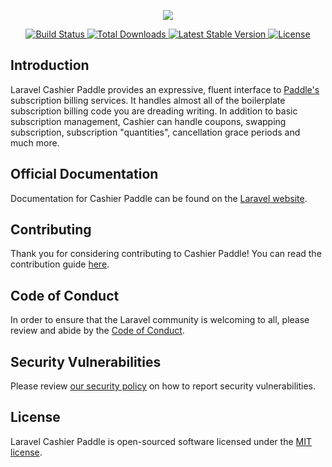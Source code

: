<p align="center"><img src="https://laravel.com/assets/img/components/logo-cashier.svg"></p>

<p align="center">
    <a href="https://github.com/laravel/cashier-paddle/actions">
        <img src="https://github.com/laravel/cashier-paddle/workflows/tests/badge.svg" alt="Build Status">
    </a>
    <a href="https://packagist.org/packages/laravel/cashier-paddle">
        <img src="https://poser.pugx.org/laravel/cashier-paddle/d/total.svg" alt="Total Downloads">
    </a>
    <a href="https://packagist.org/packages/laravel/cashier-paddle">
        <img src="https://poser.pugx.org/laravel/cashier-paddle/v/stable.svg" alt="Latest Stable Version">
    </a>
    <a href="https://packagist.org/packages/laravel/cashier-paddle">
        <img src="https://poser.pugx.org/laravel/cashier-paddle/license.svg" alt="License">
    </a>
</p>

## Introduction

Laravel Cashier Paddle provides an expressive, fluent interface to [Paddle's](https://paddle.com) subscription billing services. It handles almost all of the boilerplate subscription billing code you are dreading writing. In addition to basic subscription management, Cashier can handle coupons, swapping subscription, subscription "quantities", cancellation grace periods and much more.

## Official Documentation

Documentation for Cashier Paddle can be found on the [Laravel website](https://laravel.com/docs/cashier-paddle).

## Contributing

Thank you for considering contributing to Cashier Paddle! You can read the contribution guide [here](.github/CONTRIBUTING.md).

## Code of Conduct

In order to ensure that the Laravel community is welcoming to all, please review and abide by the [Code of Conduct](https://laravel.com/docs/contributions#code-of-conduct).

## Security Vulnerabilities

Please review [our security policy](https://github.com/laravel/cashier-paddle/security/policy) on how to report security vulnerabilities.

## License

Laravel Cashier Paddle is open-sourced software licensed under the [MIT license](LICENSE.md).
